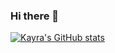 ### Hi there 👋

<!--
**divDevelopment/divDevelopment** is a ✨ _special_ ✨ repository because its `README.md` (this file) appears on your GitHub profile.

Here are some ideas to get you started:

- 🔭 I’m currently working on ...
- 🌱 I’m currently learning ...
- 👯 I’m looking to collaborate on ...
- 🤔 I’m looking for help with ...
- 💬 Ask me about ...
- 📫 How to reach me: ...
- 😄 Pronouns: He / His
- ⚡ Fun fact: ...
-->

[![Kayra's GitHub stats](https://github-readme-stats.vercel.app/api?username=divDevelopment)](https://github.com/anuraghazra/github-readme-stats)


